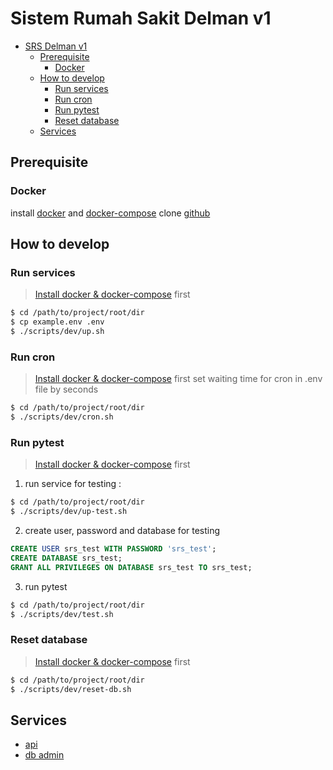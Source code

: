 # Sistem Rumah Sakit Delman v1

- [SRS Delman v1](#sistem-rumah-sakit-delman-v1)
  - [Prerequisite](#prerequisite)
    - [Docker](#docker)
  - [How to develop](#how-to-develop)
    - [Run services](#run-services)
    - [Run cron](#run-cron)
    - [Run pytest](#run-pytest)
    - [Reset database](#reset-database)
  - [Services](#services)

## Prerequisite

### Docker

install [docker](https://docs.docker.com/engine/install/) and [docker-compose](https://docs.docker.com/compose/install/)
clone [github](https://github.com/nugrahari/Belajar-Flask-API.git)

## How to develop

### Run services

> [Install docker & docker-compose](#docker) first

```sh
$ cd /path/to/project/root/dir
$ cp example.env .env
$ ./scripts/dev/up.sh
```

### Run cron

> [Install docker & docker-compose](#docker) first
> set waiting time for cron in .env file by seconds

```sh
$ cd /path/to/project/root/dir
$ ./scripts/dev/cron.sh
```

### Run pytest

> [Install docker & docker-compose](#docker) first

1. run service for testing :
```sh
$ cd /path/to/project/root/dir
$ ./scripts/dev/up-test.sh
```
2. create user, password and database for testing
```sql
CREATE USER srs_test WITH PASSWORD 'srs_test';
CREATE DATABASE srs_test;
GRANT ALL PRIVILEGES ON DATABASE srs_test TO srs_test;
```
3. run pytest

```sh
$ cd /path/to/project/root/dir
$ ./scripts/dev/test.sh
```

### Reset database

> [Install docker & docker-compose](#docker) first

```sh
$ cd /path/to/project/root/dir
$ ./scripts/dev/reset-db.sh
```

## Services

- [api](http://localhost:28088)
- [db admin](http://localhost:8081)
